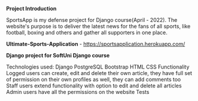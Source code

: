 **Project Introduction**

SportsApp is my defense project for Django course(April - 2022). The website's purpose is to deliver the latest news for the fans of all sports, like football, boxing and others and gather all supporters in one place.

**Ultimate-Sports-Application** - https://sportsapplication.herokuapp.com/

**Django project for SoftUni Django course**

Technologies used:
Django
PostgreSQL
Bootstrap
HTML
CSS
Functionality
Logged users can create, edit and delete their own article, they have full set of permission on their own profiles as well, they can add comments too
Staff users extend functionality with option to edit and delete all articles
Admin users have all the permissions on the website
Tests

